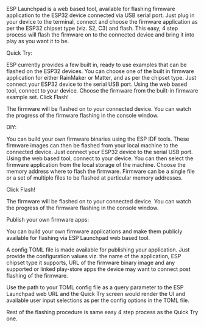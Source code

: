 ESP Launchpad is a web based tool, available for flashing firmware application to the ESP32 device connected via USB serial port. Just plug in your device to the terminal, connect and choose the firmware application as per the ESP32 chipset type (viz. S2, C3) and flash. This easy, 4 step process will flash the firmware on to the connected device and bring it into play as you want it to be.



Quick Try:

ESP currently provides a few built in, ready to use examples that can be flashed on the ESP32 devices. You can choose one of the built in firmware application for either RainMaker or Matter, and as per the chipset type. Just connect your ESP32 device to the serial USB port. Using the web based tool, connect to your device. Choose the firmware from the built-in firmware example set. Click Flash!

The firmware will be flashed on to your connected device. You can watch the progress of the firmware flashing in the console window.



DIY:

You can build your own firmware binaries using the ESP IDF tools. These firmware images can then be flashed from your local machine to the connected device. Just connect your ESP32 device to the serial USB port. Using the web based tool, connect to your device. You can then select the firmware application from the local storage of the machine. Choose the memory address where to flash the firmware. Firmware can be a single file or a set of multiple files to be flashed at particular memory addresses.

Click Flash!

The firmware will be flashed on to your connected device. You can watch the progress of the firmware flashing in the console window.





Publish your own firmware apps:

You can build your own firmware applications and make them publicly available for flashing via ESP Launchpad web based tool.

A config TOML file is made available for publishing your application. Just provide the configuration values viz. the name of the application, ESP chipset type it supports, URL of the firmware binary image and any supported or linked play-store apps the device may want to connect post flashing of the firmware.

Use the path to your TOML config file as a query parameter to the ESP Launchpad web URL and the Quick Try screen would render the UI and available user input selections as per the config options in the TOML file.

Rest of the flashing procedure is same easy 4 step process as the Quick Try one.